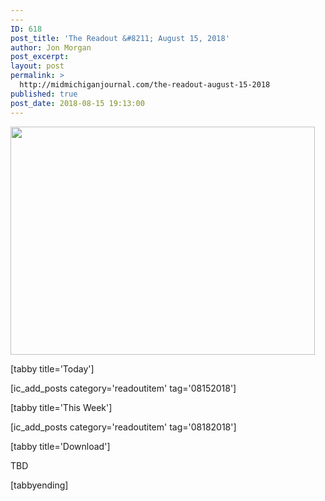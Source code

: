 ```yaml
---
---
ID: 618
post_title: 'The Readout &#8211; August 15, 2018'
author: Jon Morgan
post_excerpt:
layout: post
permalink: >
  http://midmichiganjournal.com/the-readout-august-15-2018
published: true
post_date: 2018-08-15 19:13:00
---
```

<a href="http://midmichiganjournal.com/bravehearts-pub-supported-teachers-with-supply-donations/38405111_10155967998812547_4845018960120250368_n" rel="attachment wp-att-381"><img class="alignnone size-medium wp-image-381" src="http://midmichiganjournal.com/wp-content/uploads/2018/08/38405111_10155967998812547_4845018960120250368_n-487x365.jpg" alt="" width="487" height="365" /></a>

[tabby title='Today']

[ic_add_posts category='readoutitem' tag='08152018']

[tabby title='This Week']

[ic_add_posts category='readoutitem' tag='08182018']

[tabby title='Download']

TBD

[tabbyending]